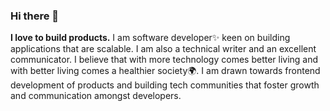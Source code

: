 ### Hi there 👋


**I love to build products.** I am software developer✨ keen on building applications that are scalable. I am also a technical writer and an excellent communicator. I believe that with more technology comes better living and with better living comes a healthier society🌍. I am drawn towards frontend development of products and building tech communities that foster growth and communication amongst developers.


